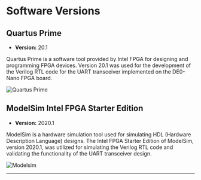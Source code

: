 # Software Versions

## Quartus Prime

- **Version:** 20.1

Quartus Prime is a software tool provided by Intel FPGA for designing and programming FPGA devices. Version 20.1 was used for the development of the Verilog RTL code for the UART transceiver implemented on the DE0-Nano FPGA board.

![Quartus Prime](simulation/quartus.jpg)

## ModelSim Intel FPGA Starter Edition

- **Version:** 2020.1

ModelSim is a hardware simulation tool used for simulating HDL (Hardware Description Language) designs. The Intel FPGA Starter Edition of ModelSim, version 2020.1, was utilized for simulating the Verilog RTL code and validating the functionality of the UART transceiver design.

![Modelsim](simulation/modelsim.jpg)

---
